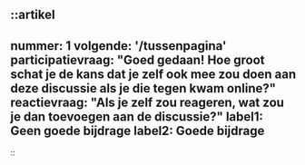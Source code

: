 ::artikel
---
nummer: 1
volgende: '/tussenpagina'
participatievraag: "Goed gedaan! Hoe groot schat je de kans dat je zelf ook mee zou doen aan deze discussie als je die tegen kwam online?"
reactievraag: "Als je zelf zou reageren, wat zou je dan toevoegen aan de discussie?"
label1: Geen goede bijdrage
label2: Goede bijdrage
---
::
